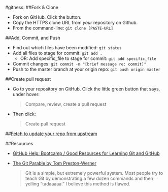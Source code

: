 #gitness:
##Fork & Clone
+ Fork on GitHub. Click the button.
+ Copy the HTTPS clone URL from *your* repository on Github.
+ From the command-line: `git clone [PASTE-URL]`

##Add, Commit, and Push
+ Find out which files have been modified: `git status`
+ Add all files to stage for commit: `git add .`
    + OR: Add specific_file to stage for commit: `git add specific_file`
+ Commit changes: `git commit -m "[brief message re: commit]"`
+ Push to the master branch at your origin repo: `git push origin master`

##Create pull request
+ Go to your repository on GitHub. Click the little green button that says, under hover:

    > Compare, review, create a pull request

+ Then click:

    > Create pull request

##[Fetch to update your repo from upstream][1]

##Resources
+ [GitHub Help: Bootcamp / Good Resources for Learning Git and GitHub][2]
+ [The Git Parable by Tom Preston-Werner][3]

    > Git is a simple, but extremely powerful system. Most people try to teach Git by demonstrating a few dozen commands and then yelling “tadaaaaa.” I believe this method is flawed.

<!-- Links -->

[1]: https://github.com/python-boot-camp/D01/blob/master/fetch.md
[2]: https://help.github.com/articles/good-resources-for-learning-git-and-github/
[3]: http://tom.preston-werner.com/2009/05/19/the-git-parable.html